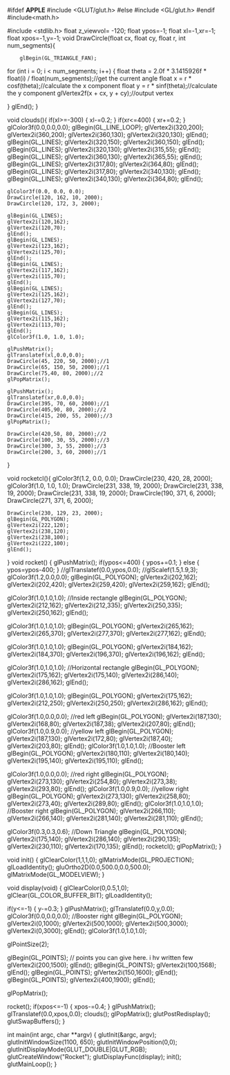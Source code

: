 #ifdef __APPLE__
#include <GLUT/glut.h>
#else
#include <GL/glut.h>
#endif
#include<math.h>

#include <stdlib.h>
float z_viewvol= -120;
float ypos=-1;
float xl=-1,xr=-1;
float xpos=-1,y=-1;
void DrawCircle(float cx, float cy, float r, int num_segments){


        glBegin(GL_TRIANGLE_FAN);
for (int i = 0; i < num_segments; i++)
{
float theta = 2.0f * 3.1415926f * float(i) / float(num_segments);//get the current angle
float x = r * cosf(theta);//calculate the x component
float y = r * sinf(theta);//calculate the y component
glVertex2f(x + cx, y + cy);//output vertex

}
glEnd();
}


void clouds(){
if(xl>=-300) {
    xl-=0.2;
}
if(xr<=400) {
    xr+=0.2;
}
    glColor3f(0.0,0.0,0.0);
    glBegin(GL_LINE_LOOP);
    glVertex2i(320,200);
    glVertex2i(360,200);
    glVertex2i(360,130);
    glVertex2i(320,130);
    glEnd();
    glBegin(GL_LINES);
    glVertex2i(320,150);
    glVertex2i(360,150);
    glEnd();
    glBegin(GL_LINES);
    glVertex2i(320,130);
    glVertex2i(315,55);
    glEnd();
    glBegin(GL_LINES);
    glVertex2i(360,130);
    glVertex2i(365,55);
    glEnd();
    glBegin(GL_LINES);
    glVertex2i(317,80);
    glVertex2i(364,80);
    glEnd();
    glBegin(GL_LINES);
    glVertex2i(317,80);
    glVertex2i(340,130);
    glEnd();
    glBegin(GL_LINES);
    glVertex2i(340,130);
    glVertex2i(364,80);
    glEnd();

    glColor3f(0.0, 0.0, 0.0);
    DrawCircle(120, 162, 10, 2000);
    DrawCircle(120, 172, 3, 2000);

    glBegin(GL_LINES);
    glVertex2i(120,162);
    glVertex2i(120,70);
    glEnd();
    glBegin(GL_LINES);
    glVertex2i(123,162);
    glVertex2i(125,70);
    glEnd();
    glBegin(GL_LINES);
    glVertex2i(117,162);
    glVertex2i(115,70);
    glEnd();
    glBegin(GL_LINES);
    glVertex2i(125,162);
    glVertex2i(127,70);
    glEnd();
    glBegin(GL_LINES);
    glVertex2i(115,162);
    glVertex2i(113,70);
    glEnd();
    glColor3f(1.0, 1.0, 1.0);

    glPushMatrix();
    glTranslatef(xl,0.0,0.0);
    DrawCircle(45, 220, 50, 2000);//1
    DrawCircle(65, 150, 50, 2000);//1
    DrawCircle(75,40, 80, 2000);//2
    glPopMatrix();

    glPushMatrix();
    glTranslatef(xr,0.0,0.0);
    DrawCircle(395, 70, 60, 2000);//1
    DrawCircle(405,90, 80, 2000);//2
    DrawCircle(415, 200, 55, 2000);//3
    glPopMatrix();

    DrawCircle(420,50, 80, 2000);//2
    DrawCircle(100, 30, 55, 2000);//3
    DrawCircle(300, 3, 55, 2000);//3
    DrawCircle(200, 3, 60, 2000);//1

}

void rocketcl(){
    glColor3f(1.2, 0.0, 0.0);
    DrawCircle(230, 420, 28, 2000);
    glColor3f(1.0, 1.0, 1.0);
    DrawCircle(231, 338, 19, 2000);
    DrawCircle(231, 338, 19, 2000);
    DrawCircle(231, 338, 19, 2000);
    DrawCircle(190, 371, 6, 2000);
    DrawCircle(271, 371, 6, 2000);

    DrawCircle(230, 129, 23, 2000);
    glBegin(GL_POLYGON);
    glVertex2i(222,120);
    glVertex2i(238,120);
    glVertex2i(238,100);
    glVertex2i(222,100);
    glEnd();
}
void rocket() {
    glPushMatrix();
if(ypos<=400) {
    ypos+=0.1;
}
else
{
    ypos=ypos-400;
}
//glTranslatef(0.0,ypos,0.0);
//glScalef(1.5,1.9,3);
glColor3f(1.2,0.0,0.0);
glBegin(GL_POLYGON);
glVertex2i(202,162);
glVertex2i(202,420);
glVertex2i(259,420);
glVertex2i(259,162);
glEnd();

glColor3f(1.0,1.0,1.0);              //Inside rectangle
glBegin(GL_POLYGON);
glVertex2i(212,162);
glVertex2i(212,335);
glVertex2i(250,335);
glVertex2i(250,162);
glEnd();

glColor3f(1.0,1.0,1.0);
glBegin(GL_POLYGON);
glVertex2i(265,162);
glVertex2i(265,370);
glVertex2i(277,370);
glVertex2i(277,162);
glEnd();

glColor3f(1.0,1.0,1.0);
glBegin(GL_POLYGON);
glVertex2i(184,162);
glVertex2i(184,370);
glVertex2i(196,370);
glVertex2i(196,162);
glEnd();

glColor3f(1.0,1.0,1.0);           //Horizontal rectangle
glBegin(GL_POLYGON);
glVertex2i(175,162);
glVertex2i(175,140);
glVertex2i(286,140);
glVertex2i(286,162);
glEnd();

glColor3f(1.0,1.0,1.0);
glBegin(GL_POLYGON);
glVertex2i(175,162);
glVertex2i(212,250);
glVertex2i(250,250);
glVertex2i(286,162);
glEnd();

glColor3f(1.0,0.0,0.0);        //red left
glBegin(GL_POLYGON);
glVertex2i(187,130);
glVertex2i(168,80);
glVertex2i(187,38);
glVertex2i(207,80);
glEnd();
glColor3f(1.0,0.9,0.0);         //yellow left
glBegin(GL_POLYGON);
glVertex2i(187,130);
glVertex2i(172,80);
glVertex2i(187,40);
glVertex2i(203,80);
glEnd();
glColor3f(1.0,1.0,1.0);          //Booster left
glBegin(GL_POLYGON);
glVertex2i(180,110);
glVertex2i(180,140);
glVertex2i(195,140);
glVertex2i(195,110);
glEnd();



glColor3f(1.0,0.0,0.0);         //red right
glBegin(GL_POLYGON);
glVertex2i(273,130);
glVertex2i(254,80);
glVertex2i(273,38);
glVertex2i(293,80);
glEnd();
glColor3f(1.0,0.9,0.0);           //yellow right
glBegin(GL_POLYGON);
glVertex2i(273,130);
glVertex2i(258,80);
glVertex2i(273,40);
glVertex2i(289,80);
glEnd();
glColor3f(1.0,1.0,1.0);          //Booster right
glBegin(GL_POLYGON);
glVertex2i(266,110);
glVertex2i(266,140);
glVertex2i(281,140);
glVertex2i(281,110);
glEnd();



glColor3f(0.3,0.3,0.6);          //Down Triangle
glBegin(GL_POLYGON);
glVertex2i(175,140);
glVertex2i(286,140);
glVertex2i(290,135);
glVertex2i(230,110);
glVertex2i(170,135);
glEnd();
rocketcl();
glPopMatrix();
}




void init()
{
    glClearColor(1,1,1,0);
    glMatrixMode(GL_PROJECTION);
    glLoadIdentity();
    gluOrtho2D(0.0,500.0,0.0,500.0);
    glMatrixMode(GL_MODELVIEW);
}

void display(void)
{
glClearColor(0,0.5,1,0);
glClear(GL_COLOR_BUFFER_BIT);
glLoadIdentity();

if(y<=-1) {
    y-=0.3;
}
glPushMatrix();
glTranslatef(0.0,y,0.0);
glColor3f(0.0,0.0,0.0);          //Booster right
glBegin(GL_POLYGON);
glVertex2i(0,1000);
glVertex2i(500,1000);
glVertex2i(500,3000);
glVertex2i(0,3000);
glEnd();
glColor3f(1.0,1.0,1.0);

glPointSize(2);

glBegin(GL_POINTS);                 // points you can give here. i hv written few
glVertex2i(200,1500);
glEnd();
glBegin(GL_POINTS);
glVertex2i(100,1568);
glEnd();
glBegin(GL_POINTS);
glVertex2i(150,1600);
glEnd();
glBegin(GL_POINTS);
glVertex2i(400,1900);
glEnd();

glPopMatrix();

rocket();
if(xpos<=-1) {
    xpos-=0.4;
}
glPushMatrix();
glTranslatef(0.0,xpos,0.0);
clouds();
glPopMatrix();
glutPostRedisplay();
glutSwapBuffers();
}

int main(int argc, char **argv)
{
glutInit(&argc, argv);
glutInitWindowSize(1100, 650);
glutInitWindowPosition(0,0);
glutInitDisplayMode(GLUT_DOUBLE|GLUT_RGB);
glutCreateWindow("Rocket");
glutDisplayFunc(display);
init();
glutMainLoop();
}
